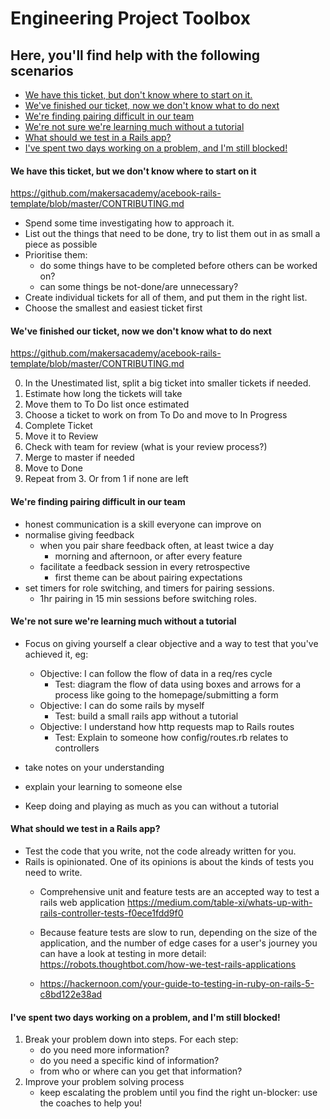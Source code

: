 # Engineering Project Toolbox

## Here, you'll find help with the following scenarios

* [We have this ticket, but don't know where to start on it.](https://github.com/makersacademy/course/blob/master/engineering_projects/toolbox.md#we-have-this-ticket-but-we-dont-know-where-to-start-on-it)
* [We've finished our ticket, now we don't know what to do next](https://github.com/makersacademy/course/blob/master/engineering_projects/toolbox.md#weve-finished-our-ticket-now-we-dont-know-what-to-do-next)
* [We're finding pairing difficult in our team](https://github.com/makersacademy/course/blob/master/engineering_projects/toolbox.md#--were-finding-pairing-difficult-in-our-team)
* [We're not sure we're learning much without a tutorial](https://github.com/makersacademy/course/blob/master/engineering_projects/toolbox.md#were-not-sure-were-learning-much-without-a-tutorial)
* [What should we test in a Rails app?](https://github.com/makersacademy/course/blob/master/engineering_projects/toolbox.md#what-should-we-test-in-a-rails-app)
* [I've spent two days working on a problem, and I'm still blocked!](https://github.com/makersacademy/course/blob/master/engineering_projects/toolbox.md#ive-spent-two-days-working-on-a-problem-and-im-still-blocked)




#### We have this ticket, but we don't know where to start on it
https://github.com/makersacademy/acebook-rails-template/blob/master/CONTRIBUTING.md

- Spend some time investigating how to approach it.
- List out the things that need to be done, try to list them out in as small a piece as possible
- Prioritise them:
  - do some things have to be completed before others can be worked on?
  - can some things be not-done/are unnecessary?
- Create individual tickets for all of them, and put them in the right list.
- Choose the smallest and easiest ticket first

#### We've finished our ticket, now we don't know what to do next
https://github.com/makersacademy/acebook-rails-template/blob/master/CONTRIBUTING.md

0. In the Unestimated list, split a big ticket into smaller tickets if needed.
1. Estimate how long the tickets will take
2. Move them to To Do list once estimated
3. Choose a ticket to work on from To Do and move to In Progress
4. Complete Ticket
5. Move it to Review
6. Check with team for review (what is your review process?)
7. Merge to master if needed
8. Move to Done
9. Repeat from 3. Or from 1 if none are left

#### We're finding pairing difficult in our team

- honest communication is a skill everyone can improve on
- normalise giving feedback
  - when you pair share feedback often, at least twice a day
    - morning and afternoon, or after every feature
  - facilitate a feedback session in every retrospective
    - first theme can be about pairing expectations
- set timers for role switching, and timers for pairing sessions.
  - 1hr pairing in 15 min sessions before switching roles.

#### We're not sure we're learning much without a tutorial

- Focus on giving yourself a clear objective and a way to test that you've achieved it, eg:
  - Objective: I can follow the flow of data in a req/res cycle
    - Test: diagram the flow of data using boxes and arrows for a process like going to the homepage/submitting a form
  - Objective: I can do some rails by myself
    - Test: build a small rails app without a tutorial
  - Objective: I understand how http requests map to Rails routes
    - Test: Explain to someone how config/routes.rb relates to controllers

- take notes on your understanding
- explain your learning to someone else
- Keep doing and playing as much as you can without a tutorial

#### What should we test in a Rails app?

- Test the code that you write, not the code already written for you.
- Rails is opinionated. One of its opinions is about the kinds of tests you need to write.
  - Comprehensive unit and feature tests are an accepted way to test a rails web application https://medium.com/table-xi/whats-up-with-rails-controller-tests-f0ece1fdd9f0

  - Because feature tests are slow to run, depending on the size of the application, and the number of edge cases for a user's journey you can have a look at testing in more detail: https://robots.thoughtbot.com/how-we-test-rails-applications
  - https://hackernoon.com/your-guide-to-testing-in-ruby-on-rails-5-c8bd122e38ad


#### I've spent two days working on a problem, and I'm still blocked!

1. Break your problem down into steps. For each step:
    - do you need more information?
    - do you need a specific kind of information?
    - from who or where can you get that information?
2. Improve your problem solving process
    - keep escalating the problem until you find the right un-blocker: use the coaches to help you!
